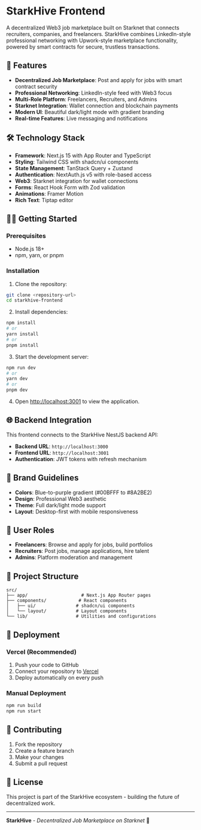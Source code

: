# StarkHive Frontend

A decentralized Web3 job marketplace built on Starknet that connects recruiters, companies, and freelancers. StarkHive combines LinkedIn-style professional networking with Upwork-style marketplace functionality, powered by smart contracts for secure, trustless transactions.

## 🚀 Features

-   **Decentralized Job Marketplace**: Post and apply for jobs with smart contract security
-   **Professional Networking**: LinkedIn-style feed with Web3 focus
-   **Multi-Role Platform**: Freelancers, Recruiters, and Admins
-   **Starknet Integration**: Wallet connection and blockchain payments
-   **Modern UI**: Beautiful dark/light mode with gradient branding
-   **Real-time Features**: Live messaging and notifications

## 🛠 Technology Stack

-   **Framework**: Next.js 15 with App Router and TypeScript
-   **Styling**: Tailwind CSS with shadcn/ui components
-   **State Management**: TanStack Query + Zustand
-   **Authentication**: NextAuth.js v5 with role-based access
-   **Web3**: Starknet integration for wallet connections
-   **Forms**: React Hook Form with Zod validation
-   **Animations**: Framer Motion
-   **Rich Text**: Tiptap editor

## 🏃‍♂️ Getting Started

### Prerequisites

-   Node.js 18+
-   npm, yarn, or pnpm

### Installation

1. Clone the repository:

```bash
git clone <repository-url>
cd starkhive-frontend
```

2. Install dependencies:

```bash
npm install
# or
yarn install
# or
pnpm install
```

3. Start the development server:

```bash
npm run dev
# or
yarn dev
# or
pnpm dev
```

4. Open [http://localhost:3001](http://localhost:3001) to view the application.

## 🌐 Backend Integration

This frontend connects to the StarkHive NestJS backend API:

-   **Backend URL**: `http://localhost:3000`
-   **Frontend URL**: `http://localhost:3001`
-   **Authentication**: JWT tokens with refresh mechanism

## 🎨 Brand Guidelines

-   **Colors**: Blue-to-purple gradient (#00BFFF to #8A2BE2)
-   **Design**: Professional Web3 aesthetic
-   **Theme**: Full dark/light mode support
-   **Layout**: Desktop-first with mobile responsiveness

## 🔐 User Roles

-   **Freelancers**: Browse and apply for jobs, build portfolios
-   **Recruiters**: Post jobs, manage applications, hire talent
-   **Admins**: Platform moderation and management

## 📁 Project Structure

```
src/
├── app/                    # Next.js App Router pages
├── components/            # React components
│   ├── ui/               # shadcn/ui components
│   └── layout/           # Layout components
└── lib/                  # Utilities and configurations
```

## 🚀 Deployment

### Vercel (Recommended)

1. Push your code to GitHub
2. Connect your repository to [Vercel](https://vercel.com)
3. Deploy automatically on every push

### Manual Deployment

```bash
npm run build
npm run start
```

## 🤝 Contributing

1. Fork the repository
2. Create a feature branch
3. Make your changes
4. Submit a pull request

## 📄 License

This project is part of the StarkHive ecosystem - building the future of decentralized work.

---

**StarkHive** - _Decentralized Job Marketplace on Starknet_ 🚀
